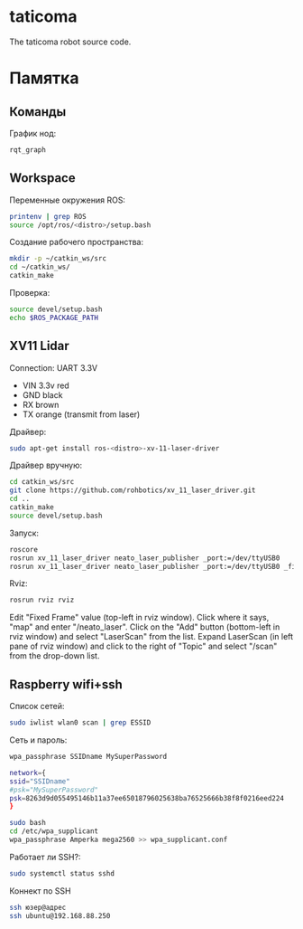 # taticoma
The taticoma robot source code.

# Памятка
## Команды
График нод:
```bash
rqt_graph
```
## Workspace

Переменные окружения ROS:
```bash
printenv | grep ROS
source /opt/ros/<distro>/setup.bash
```

Создание рабочего пространства:
```bash
mkdir -p ~/catkin_ws/src
cd ~/catkin_ws/
catkin_make
```

Проверка:
```bash
source devel/setup.bash
echo $ROS_PACKAGE_PATH
```

## XV11 Lidar

Connection:
UART 3.3V
- VIN 3.3v red
- GND black
- RX brown
- TX orange (transmit from laser)


Драйвер:
```bash
sudo apt-get install ros-<distro>-xv-11-laser-driver
```

Драйвер вручную:
```bash
cd catkin_ws/src
git clone https://github.com/rohbotics/xv_11_laser_driver.git
cd ..
catkin_make
source devel/setup.bash
```
Запуск:
```bash
roscore
rosrun xv_11_laser_driver neato_laser_publisher _port:=/dev/ttyUSB0
rosrun xv_11_laser_driver neato_laser_publisher _port:=/dev/ttyUSB0 _firmware_version:=2
```
Rviz:
```bash
rosrun rviz rviz
```
Edit "Fixed Frame" value (top-left in rviz window).  Click where it says, "map" and enter "/neato_laser".
Click on the "Add" button (bottom-left in rviz window) and select "LaserScan" from the list.
Expand LaserScan (in left pane of rviz window) and click to the right of "Topic" and select "/scan" from the drop-down list.


## Raspberry wifi+ssh
Список сетей:
```bash
sudo iwlist wlan0 scan | grep ESSID
```
Сеть и пароль:
```bash
wpa_passphrase SSIDname MySuperPassword

network={
ssid="SSIDname"
#psk="MySuperPassword"
psk=8263d9d055495146b11a37ee65018796025638ba76525666b38f8f0216eed224
}

sudo bash
cd /etc/wpa_supplicant
wpa_passphrase Amperka mega2560 >> wpa_supplicant.conf
```
Работает ли SSH?:
```bash
sudo systemctl status sshd
```
Коннект по SSH
```bash
ssh юзер@адрес
ssh ubuntu@192.168.88.250
```

